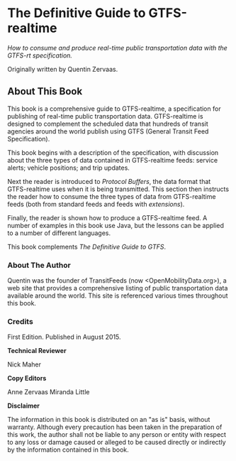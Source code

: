 # The Definitive Guide to GTFS-realtime

*How to consume and produce real-time public transportation data with the GTFS-rt specification.*

Originally written by Quentin Zervaas.

## About This Book

This book is a comprehensive guide to GTFS-realtime, a specification for
publishing of real-time public transportation data. GTFS-realtime is
designed to complement the scheduled data that hundreds of transit
agencies around the world publish using GTFS (General Transit Feed
Specification).

This book begins with a description of the specification, with
discussion about the three types of data contained in GTFS-realtime
feeds: service alerts; vehicle positions; and trip updates.

Next the reader is introduced to *Protocol Buffers*, the data format
that GTFS-realtime uses when it is being transmitted. This section then
instructs the reader how to consume the three types of data from
GTFS-realtime feeds (both from standard feeds and feeds with
*extensions*).

Finally, the reader is shown how to produce a GTFS-realtime feed. A
number of examples in this book use Java, but the lessons can be applied
to a number of different languages.

This book complements *The Definitive Guide to GTFS*.

### About The Author

Quentin was the founder of TransitFeeds (now <OpenMobilityData.org>), a web
site that provides a comprehensive listing of public transportation data
available around the world. This site is referenced various times
throughout this book.

### Credits

First Edition. Published in August 2015.

**Technical Reviewer**

Nick Maher

**Copy Editors**

Anne Zervaas
Miranda Little

**Disclaimer**

The information in this book is distributed on an "as is" basis, without
warranty. Although every precaution has been taken in the preparation of
this work, the author shall not be liable to any person or entity with
respect to any loss or damage caused or alleged to be caused directly or
indirectly by the information contained in this book.

